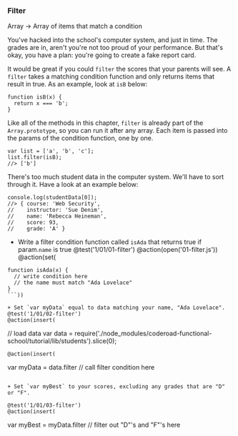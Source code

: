 ### Filter
Array -> Array of items that match a condition

You've hacked into the school's computer system, and just in time. The grades are in, aren't you're not too proud of your performance. But that's okay, you have a plan: you're going to create a fake report card.

It would be great if you could `filter` the scores that your parents will see. A `filter` takes a matching condition function and only returns items that result in true. As an example, look at `isB` below:

```
function isB(x) {
  return x === 'b';
}
```


Like all of the methods in this chapter, `filter` is already part of the `Array.prototype`, so you can run it after any array. Each item is passed into the params of the condition function, one by one.

```
var list = ['a', 'b', 'c'];
list.filter(isB);
//> ['b']
```


There's too much student data in the computer system. We'll have to sort through it. Have a look at an example below:

```
console.log(studentData[0]);
//> { course: 'Web Security',
//    instructor: 'Sue Denim',
//    name: 'Rebecca Heineman',
//    score: 93,
//    grade: 'A' }
```

+ Write a filter condition function called `isAda` that returns true if param.`name` is true
@test('1/01/01-filter')
@action(open('01-filter.js'))
@action(set(
```
function isAda(x) {
  // write condition here
  // the name must match "Ada Lovelace"
}
```))

+ Set `var myData` equal to data matching your name, "Ada Lovelace".
@test('1/01/02-filter')
@action(insert(
```
// load data
var data = require('./node_modules/coderoad-functional-school/tutorial/lib/students').slice(0);
```))
@action(insert(
```
var myData = data.filter // call filter condition here
```))

+ Set `var myBest` to your scores, excluding any grades that are "D" or "F".

@test('1/01/03-filter')
@action(insert(
```
var myBest = myData.filter // filter out "D"'s and "F"'s here
```))
